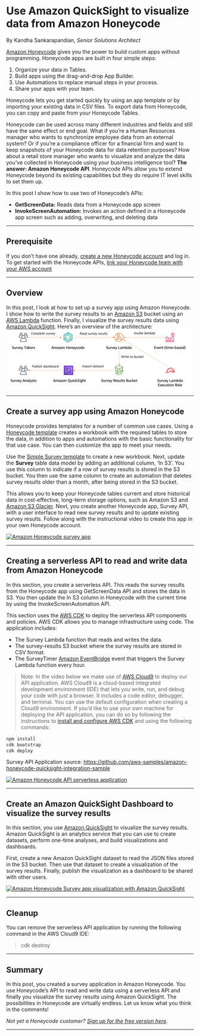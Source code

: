# Use Amazon QuickSight to visualize data from Amazon Honeycode

By Kandha Sankarapandian, *Senior Solutions Architect*

[Amazon Honeycode](https://www.honeycode.aws/?trk=el_a134p000006gNooAAE&trkCampaign=pac-edm-2020-honeycode-homepage&sc_channel=el&sc_campaign=pac-edm-2020-honeycode-website_links-adoption-quicksight_post_link&sc_outcome=Enterprise_Digital_Marketing&sc_geo=NAMER&sc_country=US) gives you the power to build custom apps without programming. Honeycode apps are built in four simple steps: 

1. Organize your data in Tables.
2. Build apps using the drag-and-drop App Builder.
3. Use Automations to replace manual steps in your process.
4. Share your apps with your team. 

Honeycode lets you get started quickly by using an app template or by importing your existing data in CSV files. To export data from Honeycode, you can copy and paste from your Honeycode Tables. 

Honeycode can be used across many different industries and fields and still have the same effect or end goal. What if you’re a Human Resources manager who wants to synchronize employee data from an external system? Or if you’re a compliance officer for a financial firm and want to keep snapshots of your Honeycode data for data retention purposes? How about a retail store manager who wants to visualize and analyze the data you’ve collected in Honeycode using your business intelligence tool? **The answer: Amazon Honeycode API**. Honeycode APIs allow you to extend Honeycode beyond its existing capabilities but they do require IT level skills to set them up.

In this post I show how to use two of Honeycode’s APIs:

* **GetScreenData:** Reads data from a Honeycode app screen 
* **InvokeScreenAutomation:** Invokes an action defined in a Honeycode app screen such as adding, overwriting, and deleting data

* * * 

## Prerequisite

If you don’t have one already, [create a new Honeycode account](https://www.honeycode.aws/?trk=el_a134p000006gNooAAE&trkCampaign=pac-edm-2020-honeycode-homepage&sc_channel=el&sc_campaign=pac-edm-2020-honeycode-website_links-adoption-quicksight_post_link&sc_outcome=Enterprise_Digital_Marketing&sc_geo=NAMER&sc_country=US) and log in. To get started with the Honeycode APIs, [link your Honeycode team with your AWS account](https://honeycodecommunity.aws/t/connecting-honeycode-to-an-aws-account/98)

* * *

## Overview

In this post, I look at how to set up a survey app using Amazon Honeycode. I show how to write the survey results to an [Amazon S3](https://aws.amazon.com/s3/) bucket using an [AWS Lambda](https://aws.amazon.com/lambda/) function. Finally, I visualize the survey results data using [Amazon QuickSight](https://aws.amazon.com/quicksight/). Here’s an overview of the architecture: ![Honeycode Screen APIs sample architecture](amazon-honeycode-api-sample-architecture.png)

* * *

## Create a survey app using Amazon Honeycode

Honeycode provides templates for a number of common use cases. Using a [Honeycode template](https://www.honeycode.aws/templates) creates a workbook with the required tables to store the data, in addition to apps and automations with the basic functionality for that use case. You can then customize the app to meet your needs.

Use the [Simple Survey template](https://www.honeycode.aws/templates/simple-survey) to create a new workbook. Next, update the **Survey** table data model by adding an additional column, ‘In S3’. You use this column to indicate if a row of survey results is stored in the S3 bucket. You then use the same column to create an automation that deletes survey results older than a month, after being stored in the S3 bucket.

This allows you to keep your Honeycode tables current and store historical data in cost-effective, long-term storage options, such as Amazon S3 and [Amazon S3 Glacier](https://aws.amazon.com/glacier/). Next, you create another Honeycode app, Survey API, with a user interface to read new survey results and to update existing survey results. Follow along with the instructional video to create this app in your own Honeycode account.

[![Amazon Honeycode survey app](https://img.youtube.com/vi/2tvib8391OQ/0.jpg)](https://www.youtube.com/watch?v=2tvib8391OQ)

* * *

## Creating a serverless API to read and write data from Amazon Honeycode

In this section, you create a serverless API. This reads the survey results from the Honeycode app using GetScreenData API and stores the data in S3. You then update the In S3 column in Honeycode with the current time by using the InvokeScreenAutomation API.

This section uses the [AWS CDK](https://aws.amazon.com/cdk/) to deploy the serverless API components and policies. AWS CDK allows you to manage infrastructure using code. The application includes:

* The Survey Lambda function that reads and writes the data.
* The survey-results S3 bucket where the survey results are stored in CSV format.
* The SurveyTimer [Amazon EventBridge](https://aws.amazon.com/eventbridge/) event that triggers the Survey Lambda function every hour.

> Note: In the video below we make use of [AWS Cloud9](https://aws.amazon.com/cloud9/) to deploy our API application. AWS Cloud9 is a cloud-based integrated development environment (IDE) that lets you write, run, and debug your code with just a browser. It includes a code editor, debugger, and terminal. You can use the default configuration when creating a Cloud9 environment. If you’d like to use your own machine for deploying the API application, you can do so by following the instructions to [install and configure AWS CDK](https://docs.aws.amazon.com/cdk/latest/guide/getting_started.html#getting_started_prerequisites) and using the following commands:

```
npm install
cdk bootstrap
cdk deploy
```

Survey API Application source: https://github.com/aws-samples/amazon-honeycode-quicksight-integration-sample

[![Amazon Honeycode API serverless application](https://img.youtube.com/vi/LV3FEG6O6H8/0.jpg)](https://www.youtube.com/watch?v=LV3FEG6O6H8)


* * *

## Create an Amazon QuickSight Dashboard to visualize the survey results

In this section, you use [Amazon QuickSight](https://aws.amazon.com/quicksight/) to visualize the survey results. Amazon QuickSight is an analytics service that you can use to create datasets, perform one-time analyses, and build visualizations and dashboards.

First, create a new Amazon QuickSight dataset to read the JSON files stored in the S3 bucket. Then use that dataset to create a visualization of the survey results. Finally, publish the visualization as a dashboard to be shared with other users.

[![Amazon Honeycode Survey app visualization with Amazon QuickSight](https://img.youtube.com/vi/uVx-Ni7bgE4/0.jpg)](https://www.youtube.com/watch?v=uVx-Ni7bgE4)

* * *

## Cleanup

You can remove the serverless API application by running the following command in the AWS Cloud9 IDE:


> cdk destroy

* * *

## Summary

In this post, you created a survey application in Amazon Honeycode. You use Honeycode’s API to read and write data using a serverless API and finally you visualize the survey results using Amazon QuickSight. The possibilities in Honeycode are virtually endless. Let us know what you think in the comments!

*Not yet a Honeycode customer? [Sign up for the free version here](https://www.honeycode.aws/?trk=el_a134p000006gNooAAE&trkCampaign=pac-edm-2020-honeycode-homepage&sc_channel=el&sc_campaign=pac-edm-2020-honeycode-website_links-adoption-quicksight_post_link&sc_outcome=Enterprise_Digital_Marketing&sc_geo=NAMER&sc_country=US)*.

* * *


